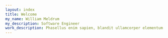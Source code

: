 ```yaml
---
layout: index
title: Welcome
my_name: William Meldrum
my_description: Software Engineer
work_description: Phasellus enim sapien, blandit ullamcorper elementum eu, condimentum eu elit. Vestibulum ante ipsum primis in faucibus orci luctus et ultrices posuere cubilia luctus elit eget interdum.
---
```

